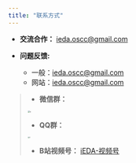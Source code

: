 ```yaml
---
title: "联系方式"
---
```

- **交流合作：** ieda.oscc@gmail.com
  
- **问题反馈:**
  - 一般：ieda.oscc@gmail.com
  - 网站：ieda.oscc@gmail.com

> - **微信群：**
> <img src="/res/images/publicity/publicity/ieda-wechat.jpg" alt="6" style="zoom:27%;"/>
> 
> - **QQ群：**
> <img src="/res/images/publicity/publicity/ieda-qq.jpg" alt="6" style="zoom:20%;" />
>
> - **B站视频号：** [iEDA-视频号](https://space.bilibili.com/1189298533?spm_id_from=333.999.0.0)
